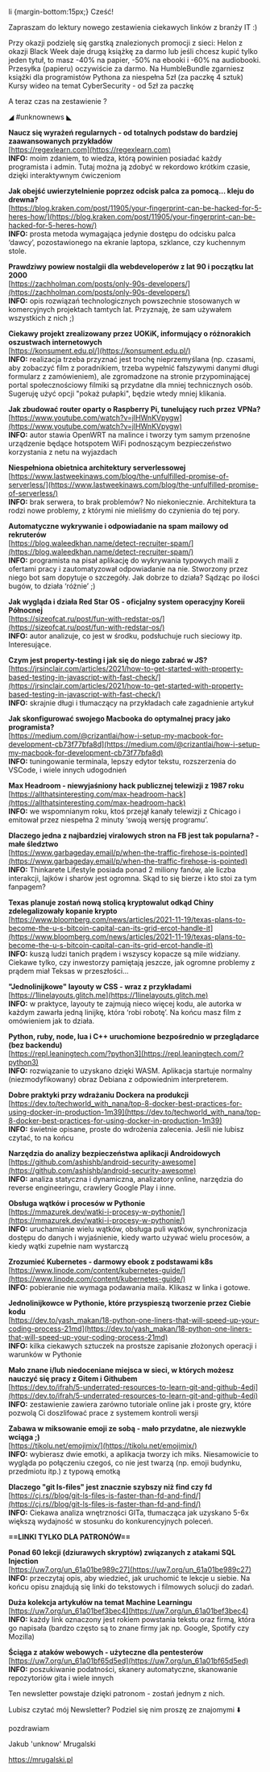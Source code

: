 li {margin-bottom:15px;}
Cześć!

Zapraszam do lektury nowego zestawienia ciekawych linków z branży IT :)

 

Przy okazji podzielę się garstką znalezionych promocji z sieci:
Helon z okazji Black Week daje drugą książkę za darmo lub jeśli chcesz kupić tylko jeden tytuł, to masz -40% na papier, -50% na ebooki i -60% na audiobooki. Przesyłka (papieru) oczywiście za darmo.
Na HumbleBundle zgarniesz książki dla programistów Pythona za niespełna 5zł (za paczkę 4 sztuk)
Kursy wideo na temat CyberSecurity - od 5zł za paczkę
 

A teraz czas na zestawienie ?

 

◢ #unknownews ◣

**Naucz się wyrażeń regularnych - od totalnych podstaw do bardziej zaawansowanych przykładów**  
[https://regexlearn.com](https://regexlearn.com)  
**INFO:** moim zdaniem, to wiedza, którą powinien posiadać każdy programista i admin. Tutaj można ją zdobyć w rekordowo krótkim czasie, dzięki interaktywnym ćwiczeniom  

**Jak obejść uwierzytelnienie poprzez odcisk palca za pomocą... kleju do drewna?**  
[https://blog.kraken.com/post/11905/your-fingerprint-can-be-hacked-for-5-heres-how/](https://blog.kraken.com/post/11905/your-fingerprint-can-be-hacked-for-5-heres-how/)  
**INFO:** prosta metoda wymagająca jedynie dostępu do odcisku palca &lsquo;dawcy&rsquo;, pozostawionego na ekranie laptopa, szklance, czy kuchennym stole.  

**Prawdziwy powiew nostalgii dla webdeveloperów z lat 90 i początku lat 2000**  
[https://zachholman.com/posts/only-90s-developers/](https://zachholman.com/posts/only-90s-developers/)  
**INFO:** opis rozwiązań technologicznych powszechnie stosowanych w komercyjnych projektach tamtych lat. Przyznaję, że sam używałem wszystkich z nich ;)  

**Ciekawy projekt zrealizowany przez UOKiK, informujący o różnorakich oszustwach internetowych**  
[https://konsument.edu.pl/](https://konsument.edu.pl/)  
**INFO:** realizacja trzeba przyznać jest trochę nieprzemyślana (np. czasami, aby zobaczyć film z poradnikiem, trzeba wypełnić fałszywymi danymi długi formularz z zamówieniem), ale zgromadzone na stronie przypominającej portal społecznościowy filmiki są przydatne dla mniej technicznych osób. Sugeruję użyć opcji "pokaż pułapki", będzie wtedy mniej klikania.  

**Jak zbudować router oparty o Raspberry Pi, tunelujący ruch przez VPNa?**  
[https://www.youtube.com/watch?v=jlHWnKVpygw](https://www.youtube.com/watch?v=jlHWnKVpygw)  
**INFO:** autor stawia OpenWRT na malince i tworzy tym samym przenośne urządzenie będące hotspotem WiFi podnoszącym bezpieczeństwo korzystania z netu na wyjazdach  

**Niespełniona obietnica architektury serverlessowej**  
[https://www.lastweekinaws.com/blog/the-unfulfilled-promise-of-serverless/](https://www.lastweekinaws.com/blog/the-unfulfilled-promise-of-serverless/)  
**INFO:** brak serwera, to brak problemów? No niekoniecznie. Architektura ta rodzi nowe problemy, z którymi nie mieliśmy do czynienia do tej pory.  

**Automatyczne wykrywanie i odpowiadanie na spam mailowy od rekruterów**  
[https://blog.waleedkhan.name/detect-recruiter-spam/](https://blog.waleedkhan.name/detect-recruiter-spam/)  
**INFO:** programista na pisał aplikację do wykrywania typowych maili z ofertami pracy i zautomatyzował odpowiadanie na nie. Stworzony przez niego bot sam dopytuje o szczegóły. Jak dobrze to działa? Sądząc po ilości bugów, to działa &lsquo;różnie&rsquo; ;)  

**Jak wygląda i działa Red Star OS - oficjalny system operacyjny Koreii Północnej**  
[https://sizeofcat.ru/post/fun-with-redstar-os/](https://sizeofcat.ru/post/fun-with-redstar-os/)  
**INFO:** autor analizuje, co jest w środku, podsłuchuje ruch sieciowy itp. Interesujące.  

**Czym jest property-testing i jak się do niego zabrać w JS?**  
[https://jrsinclair.com/articles/2021/how-to-get-started-with-property-based-testing-in-javascript-with-fast-check/](https://jrsinclair.com/articles/2021/how-to-get-started-with-property-based-testing-in-javascript-with-fast-check/)  
**INFO:** skrajnie długi i tłumaczący na przykładach całe zagadnienie artykuł  

**Jak skonfigurować swojego Macbooka do optymalnej pracy jako programista?**  
[https://medium.com/@crizantlai/how-i-setup-my-macbook-for-development-cb73f77bfa8d](https://medium.com/@crizantlai/how-i-setup-my-macbook-for-development-cb73f77bfa8d)  
**INFO:** tuningowanie terminala, lepszy edytor tekstu, rozszerzenia do VSCode, i wiele innych udogodnień  

**Max Headroom - niewyjaśniony hack publicznej telewizji z 1987 roku**  
[https://allthatsinteresting.com/max-headroom-hack](https://allthatsinteresting.com/max-headroom-hack)  
**INFO:** we wspomnianym roku, ktoś przejął kanały telewizji z Chicago i emitował przez niespełna 2 minuty &lsquo;swoją wersję programu&rsquo;.  

**Dlaczego jedna z najbardziej viralowych stron na FB jest tak popularna? - małe śledztwo**  
[https://www.garbageday.email/p/when-the-traffic-firehose-is-pointed](https://www.garbageday.email/p/when-the-traffic-firehose-is-pointed)  
**INFO:** Thinkarete Lifestyle posiada ponad 2 miliony fanów, ale liczba interakcji, lajków i sharów jest ogromna. Skąd to się bierze i kto stoi za tym fanpagem?  

**Texas planuje zostań nową stolicą kryptowalut odkąd Chiny zdelegalizowały kopanie krypto**  
[https://www.bloomberg.com/news/articles/2021-11-19/texas-plans-to-become-the-u-s-bitcoin-capital-can-its-grid-ercot-handle-it](https://www.bloomberg.com/news/articles/2021-11-19/texas-plans-to-become-the-u-s-bitcoin-capital-can-its-grid-ercot-handle-it)  
**INFO:** kuszą ludzi tanich prądem i wszyscy kopacze są mile widziany. Ciekawe tylko, czy inwestorzy pamiętają jeszcze, jak ogromne problemy z prądem miał Teksas w przeszłości...  

**"Jednolinijkowe" layouty w CSS - wraz z przykładami**  
[https://1linelayouts.glitch.me](https://1linelayouts.glitch.me)  
**INFO:** w praktyce, layouty te zajmują nieco więcej kodu, ale autorka w każdym zawarła jedną linijkę, która &lsquo;robi robotę&rsquo;. Na końcu masz film z omówieniem jak to działa.  

**Python, ruby, node, lua i C++ uruchomione bezpośrednio w przeglądarce (bez backendu)**  
[https://repl.leaningtech.com/?python3](https://repl.leaningtech.com/?python3)  
**INFO:** rozwiązanie to uzyskano dzięki WASM. Aplikacja startuje normalny (niezmodyfikowany) obraz Debiana z odpowiednim interpreterem.  

**Dobre praktyki przy wdrażaniu Dockera na produkcji**  
[https://dev.to/techworld_with_nana/top-8-docker-best-practices-for-using-docker-in-production-1m39](https://dev.to/techworld_with_nana/top-8-docker-best-practices-for-using-docker-in-production-1m39)  
**INFO:** świetnie opisane, proste do wdrożenia zalecenia. Jeśli nie lubisz czytać, to na końcu  

**Narzędzia do analizy bezpieczeństwa aplikacji Androidowych**  
[https://github.com/ashishb/android-security-awesome](https://github.com/ashishb/android-security-awesome)  
**INFO:** analiza statyczna i dynamiczna, analizatory online, narzędzia do reverse engineeringu, crawlery Google Play i inne.  

**Obsługa wątków i procesów w Pythonie**  
[https://mmazurek.dev/watki-i-procesy-w-pythonie/](https://mmazurek.dev/watki-i-procesy-w-pythonie/)  
**INFO:** uruchamianie wielu wątków, obsługa puli wątków, synchronizacja dostępu do danych i wyjaśnienie, kiedy warto używać wielu procesów, a kiedy wątki zupełnie nam wystarczą  

**Zrozumieć Kubernetes - darmowy ebook z podstawami k8s**  
[https://www.linode.com/content/kubernetes-guide/](https://www.linode.com/content/kubernetes-guide/)  
**INFO:** pobieranie nie wymaga podawania maila. Klikasz w linka i gotowe.  

**Jednolinijkowce w Pythonie, które przyspieszą tworzenie przez Ciebie kodu**  
[https://dev.to/yash_makan/18-python-one-liners-that-will-speed-up-your-coding-process-21md](https://dev.to/yash_makan/18-python-one-liners-that-will-speed-up-your-coding-process-21md)  
**INFO:** kilka ciekawych sztuczek na prostsze zapisanie złożonych operacji i warunków w Pythonie  

**Mało znane i/lub niedoceniane miejsca w sieci, w których możesz nauczyć się pracy z Gitem i Githubem**  
[https://dev.to/ifrah/5-underrated-resources-to-learn-git-and-github-4edi](https://dev.to/ifrah/5-underrated-resources-to-learn-git-and-github-4edi)  
**INFO:** zestawienie zawiera zarówno tutoriale online jak i proste gry, które pozwolą Ci doszlifować prace z systemem kontroli wersji  

**Zabawa w miksowanie emoji ze sobą - mało przydatne, ale niezwykle wciąga ;)**  
[https://tikolu.net/emojimix/](https://tikolu.net/emojimix/)  
**INFO:** wybierasz dwie emotki, a aplikacja tworzy ich miks. Niesamowicie to wygląda po połączeniu czegoś, co nie jest twarzą (np. emoji budynku, przedmiotu itp.) z typową emotką  

**Dlaczego "git ls-files" jest znacznie szybszy niż find czy fd**  
[https://cj.rs//blog/git-ls-files-is-faster-than-fd-and-find/](https://cj.rs//blog/git-ls-files-is-faster-than-fd-and-find/)  
**INFO:** Ciekawa analiza wnętrzności GITa, tłumacząca jak uzyskano 5-6x większą wydajność w stosunku do konkurencyjnych poleceń.  

**==LINKI TYLKO DLA PATRONÓW==**

**Ponad 60 lekcji (dziurawych skryptów) związanych z atakami SQL Injection**  
[https://uw7.org/un_61a01be989c27](https://uw7.org/un_61a01be989c27)  
**INFO:** przeczytaj opis, aby wiedzieć, jak uruchomić te lekcje u siebie. Na końcu opisu znajdują się linki do tekstowych i filmowych solucji do zadań.  

**Duża kolekcja artykułów na temat Machine Learningu**  
[https://uw7.org/un_61a01bef3bec4](https://uw7.org/un_61a01bef3bec4)  
**INFO:** każdy link oznaczony jest rokiem powstania tekstu oraz firmą, która go napisała (bardzo często są to znane firmy jak np. Google, Spotify czy Mozilla)  

**Ściąga z ataków webowych - użyteczne dla pentesterów**  
[https://uw7.org/un_61a01bf65d5ed](https://uw7.org/un_61a01bf65d5ed)  
**INFO:** poszukiwanie podatności, skanery automatyczne, skanowanie repozytoriów gita i wiele innych  

 

Ten newsletter powstaje dzięki patronom - zostań jednym z nich.

 

Lubisz czytać mój Newsletter? Podziel się nim proszę ze znajomymi ⬇️ 

  

 
pozdrawiam

Jakub 'unknow' Mrugalski  

https://mrugalski.pl